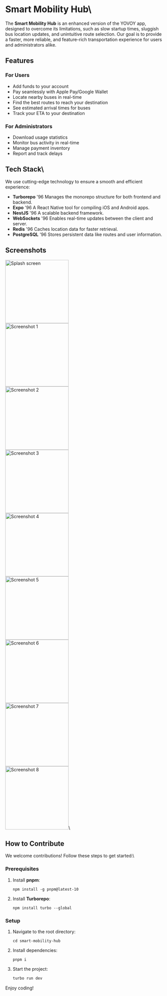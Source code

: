 # Smart Mobility Hub\

The **Smart Mobility Hub** is an enhanced version of the YOVOY app, designed to overcome its limitations, such as slow startup times, sluggish bus location updates, and unintuitive route selection. Our goal is to provide a faster, more reliable, and feature-rich transportation experience for users and administrators alike.

## Features

### For Users

- Add funds to your account
- Pay seamlessly with Apple Pay/Google Wallet
- Locate nearby buses in real-time
- Find the best routes to reach your destination
- See estimated arrival times for buses
- Track your ETA to your destination

### For Administrators

- Download usage statistics
- Monitor bus activity in real-time
- Manage payment inventory
- Report and track delays

## Tech Stack\

We use cutting-edge technology to ensure a smooth and efficient experience:

- **Turborepo** \'96 Manages the monorepo structure for both frontend and backend.
- **Expo** \'96 A React Native tool for compiling iOS and Android apps.
- **NestJS** \'96 A scalable backend framework.
- **WebSockets** \'96 Enables real-time updates between the client and server.
- **Redis** \'96 Caches location data for faster retrieval.
- **PostgreSQL** \'96 Stores persistent data like routes and user information.

## Screenshots

<img src="https://i.imgur.com/dAsNUds.png" width="200" alt="Splash screen">\
<img src="https://i.imgur.com/lFIifhr.png" width="200" alt="Screenshot 1">\
<img src="https://i.imgur.com/IXIhXZF.png" width="200" alt="Screenshot 2">\
<img src="https://i.imgur.com/yQKa3Am.png" width="200" alt="Screenshot 3">\
<img src="https://i.imgur.com/XVPICYu.png" width="200" alt="Screenshot 4">\
<img src="https://i.imgur.com/O9Xxnow.png" width="200" alt="Screenshot 5">\
<img src="https://i.imgur.com/jFkoMM2.png" width="200" alt="Screenshot 6">\
<img src="https://i.imgur.com/kY3U3rZ.png" width="200" alt="Screenshot 7">\
<img src="https://i.imgur.com/lfPETWv.png" width="200" alt="Screenshot 8">\

## How to Contribute

We welcome contributions! Follow these steps to get started:\

### Prerequisites

1. Install **pnpm**:  

   ```sh\
   npm install -g pnpm@latest-10
   ```

2. Install **Turborepo**:

   ```sh\
   npm install turbo --global
   ```

### Setup

1. Navigate to the root directory:

   ```sh\
   cd smart-mobility-hub
   ```

2. Install dependencies:

   ```sh\
   pnpm i
   ```

3. Start the project:

   ```sh
   turbo run dev
   ```

Enjoy coding!

